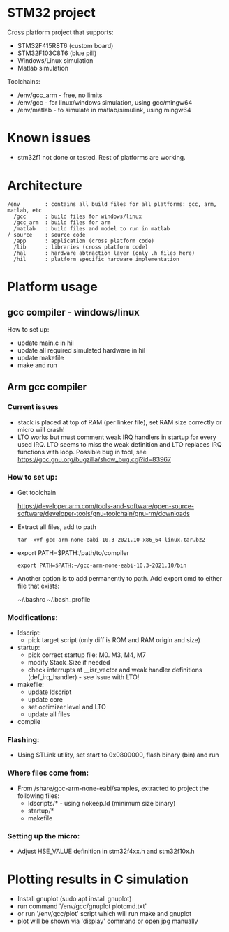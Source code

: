# STM32 project

Cross platform project that supports:

- STM32F415R8T6 (custom board)
- STM32F103C8T6 (blue pill)
- Windows/Linux simulation
- Matlab simulation

Toolchains:

- /env/gcc_arm  - free, no limits
- /env/gcc      - for linux/windows simulation, using gcc/mingw64
- /env/matlab   - to simulate in matlab/simulink, using mingw64

# Known issues

- stm32f1 not done or tested. Rest of platforms are working.

# Architecture

    /env        : contains all build files for all platforms: gcc, arm, matlab, etc
      /gcc      : build files for windows/linux
      /gcc_arm  : build files for arm
      /matlab   : build files and model to run in matlab
    / source    : source code
      /app      : application (cross platform code)
      /lib      : libraries (cross platform code)
      /hal      : hardware abtraction layer (only .h files here)
      /hil      : platform specific hardware implementation

# Platform usage

## gcc compiler - windows/linux

How to set up:
- update main.c in hil
- update all required simulated hardware in hil
- update makefile
- make and run

## Arm gcc compiler

### Current issues

- stack is placed at top of RAM (per linker file), set RAM size correctly or micro will crash!
- LTO works but must comment weak IRQ handlers in startup for every used IRQ. LTO seems to miss the weak definition and LTO replaces IRQ functions with loop. Possible bug in tool, see https://gcc.gnu.org/bugzilla/show_bug.cgi?id=83967

### How to set up:

- Get toolchain

    https://developer.arm.com/tools-and-software/open-source-software/developer-tools/gnu-toolchain/gnu-rm/downloads

- Extract all files, add to path

    `tar -xvf gcc-arm-none-eabi-10.3-2021.10-x86_64-linux.tar.bz2`

- export PATH=$PATH:/path/to/compiler

    `export PATH=$PATH:~/gcc-arm-none-eabi-10.3-2021.10/bin`

- Another option is to add permanently to path. Add export cmd to either file that exists:

    ~/.bashrc
    ~/.bash_profile


### Modifications:

- ldscript:
  - pick target script (only diff is ROM and RAM origin and size)
- startup:
  - pick correct startup file: M0. M3, M4, M7
  - modify Stack_Size if needed
  - check interrupts at __isr_vector and weak handler definitions (def_irq_handler) - see issue with LTO!
- makefile:
  - update ldscript
  - update core
  - set optimizer level and LTO
  - update all files
- compile

### Flashing:

- Using STLink utility, set start to 0x0800000, flash binary (bin) and run

### Where files come from:

- From /share/gcc-arm-none-eabi/samples, extracted to project the following files:
  - ldscripts/*  - using nokeep.ld (minimum size binary)
  - startup/*
  - makefile

### Setting up the micro:

- Adjust HSE_VALUE definition in stm32f4xx.h and stm32f10x.h

# Plotting results in C simulation

- Install gnuplot (sudo apt install gnuplot)
- run command '/env/gcc/gnuplot plotcmd.txt'
- or run '/env/gcc/plot' script which will run make and gnuplot
- plot will be shown via 'display' command or open jpg manually